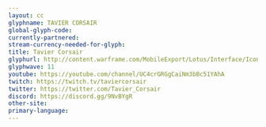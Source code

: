 ```yaml
---
layout: cc
glyphname: TAVIER CORSAIR
global-glyph-code: 
currently-partnered: 
stream-currency-needed-for-glyph: 
title: Tavier Corsair
glyphurl: http://content.warframe.com/MobileExport/Lotus/Interface/Icons/Player/ContentCreators/TavierCorsair.png
glyphwave: 11
youtube: https://youtube.com/channel/UC4crGRGgCaiNm3bBc51YAhA
twitch: https://twitch.tv/taviercorsair
twitter: https://twitter.com/Tavier_Corsair
discord: https://discord.gg/9NvBYgR
other-site: 
primary-language: 
---
```



